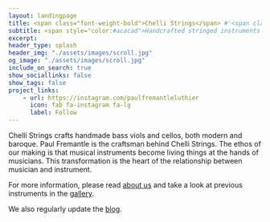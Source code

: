 ```yaml
---
layout: landingpage
title: <span class="font-weight-bold">Chelli Strings</span> #'<span class="chulapa">Chelli Strings</span>'
subtitle: <span style="color:#acacad">Handcrafted stringed instruments made in Sussex, UK</span>
excerpt: 
header_type: splash
header_img: "./assets/images/scroll.jpg"
og_image: "./assets/images/scroll.jpg"
include_on_search: true
show_sociallinks: false
show_tags: false
project_links:
    - url: https://instagram.com/paulfremantleluthier
      icon: fab fa-instagram fa-lg
      label: Follow
---
```

Chelli Strings crafts handmade bass viols and cellos, both modern and baroque. Paul Fremantle is the craftsman behind Chelli Strings.
The ethos of our making is that musical instruments become living things at the hands of musicians. This transformation is the heart of the relationship between musician and instrument.

For more information, please read [about us](/about) and take a look at previous instruments in the [gallery](/gallery).

We also regularly update the [blog](/blog).
